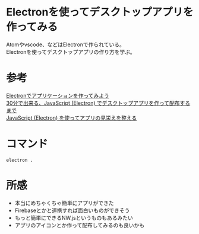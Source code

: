 # Electronを使ってデスクトップアプリを作ってみる
Atomやvscode、などはElectronで作られている。  
Electronを使ってデスクトップアプリの作り方を学ぶ。

# 参考
[Electronでアプリケーションを作ってみよう](https://qiita.com/Quramy/items/a4be32769366cfe55778)  
[30分で出来る、JavaScript (Electron) でデスクトップアプリを作って配布するまで](https://qiita.com/nyanchu/items/15d514d9b9f87e5c0a29)  
[JavaScript (Electron) を使ってアプリの見栄えを整える](https://qiita.com/nyanchu/items/9a1c910bbca55e9d2f3c)

# コマンド
```
electron .
```

# 所感
* 本当にめちゃくちゃ簡単にアプリができた  
* Firebaseとかと連携すれば面白いものができそう  
* もっと簡単にできるNW.jsというものもあるみたい  
* アプリのアイコンとか作って配布してみるのも良いかも